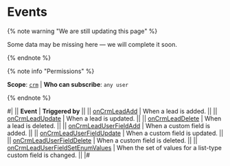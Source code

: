 # Events

{% note warning "We are still updating this page" %}

Some data may be missing here — we will complete it soon.

{% endnote %}

{% note info "Permissions" %}

**Scope**: [`crm`](../../../scopes/permissions.md) | **Who can subscribe**: `any user`

{% endnote %}

#|
|| **Event** | **Triggered by** ||
|| [onCrmLeadAdd](./on-crm-lead-add.md) | When a lead is added. ||
|| [onCrmLeadUpdate](./on-crm-lead-update.md) | When a lead is updated. ||
|| [onCrmLeadDelete](./on-crm-lead-delete.md) | When a lead is deleted. ||
|| [onCrmLeadUserFieldAdd](./on-crm-lead-user-field-add.md) | When a custom field is added. ||
|| [onCrmLeadUserFieldUpdate](./on-crm-lead-user-field-update.md) | When a custom field is updated. ||
|| [onCrmLeadUserFieldDelete](./on-crm-lead-user-field-delete.md) | When a custom field is deleted. ||
|| [onCrmLeadUserFieldSetEnumValues](./on-crm-lead-user-field-set-enum-values.md) | When the set of values for a list-type custom field is changed. ||
|#